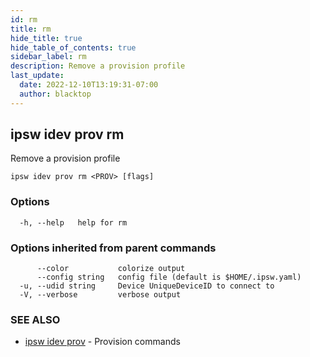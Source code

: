 ```yaml
---
id: rm
title: rm
hide_title: true
hide_table_of_contents: true
sidebar_label: rm
description: Remove a provision profile
last_update:
  date: 2022-12-10T13:19:31-07:00
  author: blacktop
---
```

## ipsw idev prov rm

Remove a provision profile

```
ipsw idev prov rm <PROV> [flags]
```

### Options

```
  -h, --help   help for rm
```

### Options inherited from parent commands

```
      --color           colorize output
      --config string   config file (default is $HOME/.ipsw.yaml)
  -u, --udid string     Device UniqueDeviceID to connect to
  -V, --verbose         verbose output
```

### SEE ALSO

* [ipsw idev prov](/docs/cli/ipsw/idev/prov)	 - Provision commands

